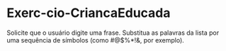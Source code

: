 # Exerc-cio-CriancaEducada
Solicite que o usuário digite uma frase. Substitua as palavras da lista por uma sequência de símbolos (como #@$%*!&amp;, por exemplo).
